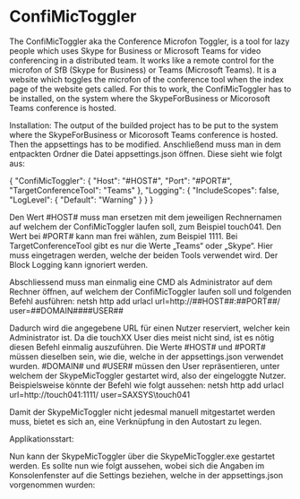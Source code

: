 # ConfiMicToggler

The ConfiMicToggler aka the Conference Microfon Toggler, is a tool for lazy people which uses Skype for Business or Microsoft Teams for video conferencing in a distributed team.
It works like a remote control for the microfon of SfB (Skype for Business) or Teams (Microsoft Teams).
It is a website which toggles the microfon of the conference tool when the index page of the website gets called.
For this to work, the ConfiMicToggler has to be installed, on the system where the SkypeForBusiness or Micorosoft Teams conference is hosted.

Installation:
The output of the builded project has to be put to the system where the SkypeForBusiness or Micorosoft Teams conference is hosted.
Then the appsettings has to be modified.
Anschließend muss man in dem entpackten Ordner die Datei appsettings.json öffnen. Diese sieht wie folgt aus:


{
                "ConfiMicToggler": {
                               "Host": "#HOST#",
                               "Port": "#PORT#",
                               "TargetConferenceTool": "Teams"
                },
                "Logging": {
                               "IncludeScopes": false,
                               "LogLevel": {
                                               "Default": "Warning"
                               }
                }
}

Den Wert #HOST# muss man ersetzen mit dem jeweiligen Rechnernamen auf welchem der ConfiMicToggler laufen soll, zum Beispiel touch041.
Den Wert bei  #PORT# kann man frei wählen, zum Beispiel 1111.
Bei TargetConferenceTool gibt es nur die Werte „Teams“ oder „Skype“. Hier muss eingetragen werden, welche der beiden Tools verwendet wird.
Der Block Logging kann ignoriert werden.

Abschliessend muss man einmalig eine CMD als Administrator auf dem Rechner öffnen, auf welchem der ConfiMicToggler laufen soll und folgenden Befehl ausführen:
netsh http add urlacl url=http://##HOST##:##PORT##/ user=##DOMAIN##\##USER##

Dadurch wird die angegebene URL für einen Nutzer reserviert, welcher kein Administrator ist. Da die touchXX User dies meist nicht sind, ist es nötig diesen Befehl einmalig auszuführen.
Die Werte #HOST# und #PORT# müssen dieselben sein, wie die, welche in der appsettings.json verwendet wurden.
#DOMAIN# und #USER# müssen den User repräsentieren, unter welchem der SkypeMicToggler gestartet wird, also der eingeloggte Nutzer.
Beispielsweise könnte der Befehl wie folgt aussehen:
netsh http add urlacl url=http://touch041:1111/ user=SAXSYS\touch041

Damit der SkypeMicToggler nicht jedesmal manuell mitgestartet werden muss, bietet es sich an, eine Verknüpfung in den Autostart zu legen.

Applikationsstart:

Nun kann der SkypeMicToggler über die SkypeMicToggler.exe gestartet werden. Es sollte nun wie folgt aussehen, wobei sich die Angaben im Konsolenfenster auf die Settings beziehen, welche in der appsettings.json vorgenommen wurden:
